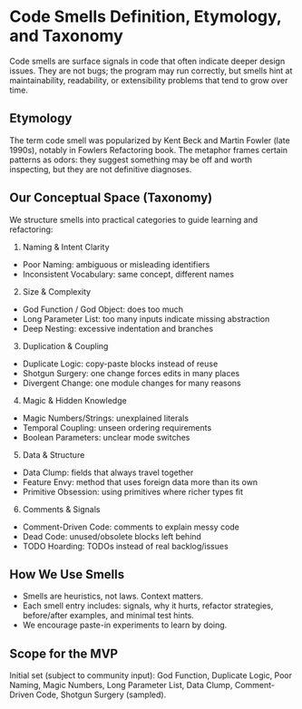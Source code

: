 ﻿# Code Smells  Definition, Etymology, and Taxonomy

Code smells are surface signals in code that often indicate deeper design issues. They are not bugs; the program may run correctly, but smells hint at maintainability, readability, or extensibility problems that tend to grow over time.

## Etymology
The term code smell was popularized by Kent Beck and Martin Fowler (late 1990s), notably in Fowlers Refactoring book. The metaphor frames certain patterns as odors: they suggest something may be off and worth inspecting, but they are not definitive diagnoses.

## Our Conceptual Space (Taxonomy)
We structure smells into practical categories to guide learning and refactoring:

1. Naming & Intent Clarity
- Poor Naming: ambiguous or misleading identifiers
- Inconsistent Vocabulary: same concept, different names

2. Size & Complexity
- God Function / God Object: does too much
- Long Parameter List: too many inputs indicate missing abstraction
- Deep Nesting: excessive indentation and branches

3. Duplication & Coupling
- Duplicate Logic: copy-paste blocks instead of reuse
- Shotgun Surgery: one change forces edits in many places
- Divergent Change: one module changes for many reasons

4. Magic & Hidden Knowledge
- Magic Numbers/Strings: unexplained literals
- Temporal Coupling: unseen ordering requirements
- Boolean Parameters: unclear mode switches

5. Data & Structure
- Data Clump: fields that always travel together
- Feature Envy: method that uses foreign data more than its own
- Primitive Obsession: using primitives where richer types fit

6. Comments & Signals
- Comment-Driven Code: comments to explain messy code
- Dead Code: unused/obsolete blocks left behind
- TODO Hoarding: TODOs instead of real backlog/issues

## How We Use Smells
- Smells are heuristics, not laws. Context matters.
- Each smell entry includes: signals, why it hurts, refactor strategies, before/after examples, and minimal test hints.
- We encourage paste-in experiments to learn by doing.

## Scope for the MVP
Initial set (subject to community input): God Function, Duplicate Logic, Poor Naming, Magic Numbers, Long Parameter List, Data Clump, Comment-Driven Code, Shotgun Surgery (sampled).
